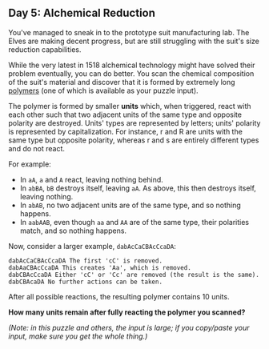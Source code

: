 ## Day 5: Alchemical Reduction

You've managed to sneak in to the prototype suit manufacturing lab. The Elves are making decent progress, but are still struggling with the suit's size reduction capabilities.

While the very latest in 1518 alchemical technology might have solved their problem eventually, you can do better. You scan the chemical composition of the suit's material and discover that it is formed by extremely long [polymers](https://en.wikipedia.org/wiki/Polymer) (one of which is available as your puzzle input).

The polymer is formed by smaller **units** which, when triggered, react with each other such that two adjacent units of the same type and opposite polarity are destroyed. Units' types are represented by letters; units' polarity is represented by capitalization. For instance, r and R are units with the same type but opposite polarity, whereas r and s are entirely different types and do not react.

For example:

-   In `aA`, `a` and `A` react, leaving nothing behind.
-   In `abBA`, `bB` destroys itself, leaving `aA`. As above, this then destroys itself, leaving nothing.
-   In `abAB`, no two adjacent units are of the same type, and so nothing happens.
-   In `aabAAB`, even though `aa` and `AA` are of the same type, their polarities match, and so nothing happens.

Now, consider a larger example, `dabAcCaCBAcCcaDA`:

```
dabAcCaCBAcCcaDA The first 'cC' is removed.
dabAaCBAcCcaDA This creates 'Aa', which is removed.
dabCBAcCcaDA Either 'cC' or 'Cc' are removed (the result is the same).
dabCBAcaDA No further actions can be taken.
```

After all possible reactions, the resulting polymer contains 10 units.

**How many units remain after fully reacting the polymer you scanned?**

_(Note: in this puzzle and others, the input is large; if you copy/paste your input, make sure you get the whole thing.)_
